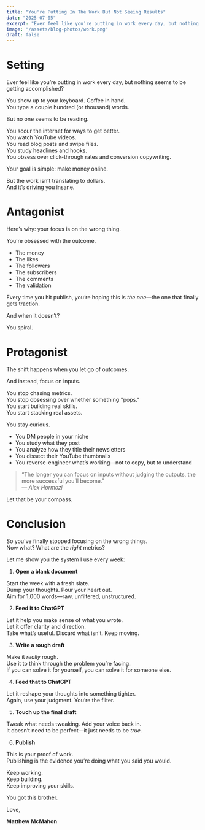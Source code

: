 ```yaml
---
title: "You're Putting In The Work But Not Seeing Results"
date: "2025-07-05"
excerpt: "Ever feel like you’re putting in work every day, but nothing seems to be getting accomplished?"
image: "/assets/blog-photos/work.png"
draft: false
---
```


# Setting

Ever feel like you’re putting in work every day, but nothing seems to be getting accomplished?

You show up to your keyboard. Coffee in hand.  
You type a couple hundred (or thousand) words.

But no one seems to be reading.

You scour the internet for ways to get better.  
You watch YouTube videos.  
You read blog posts and swipe files.  
You study headlines and hooks.  
You obsess over click-through rates and conversion copywriting.

Your goal is simple: make money online.

But the work isn’t translating to dollars.  
And it’s driving you insane.

# Antagonist

Here’s why: your focus is on the wrong thing.

You're obsessed with the outcome.

- The money  
- The likes  
- The followers  
- The subscribers  
- The comments  
- The validation

Every time you hit publish, you’re hoping this is *the one*—the one that finally gets traction.

And when it doesn’t?

You spiral.

# Protagonist

The shift happens when you let go of outcomes.

And instead, focus on inputs.

You stop chasing metrics.  
You stop obsessing over whether something "pops."  
You start building real skills.  
You start stacking real assets.

You stay curious.

- You DM people in your niche  
- You study what they post  
- You analyze how they title their newsletters  
- You dissect their YouTube thumbnails  
- You reverse-engineer what’s working—not to copy, but to understand

> “The longer you can focus on inputs without judging the outputs, the more successful you’ll become.”  
> — *Alex Hormozi*

Let that be your compass.


# Conclusion

So you’ve finally stopped focusing on the wrong things.  
Now what? What are the *right* metrics?

Let me show you the system I use every week:

1. **Open a blank document**

Start the week with a fresh slate.  
Dump your thoughts. Pour your heart out.  
Aim for 1,000 words—raw, unfiltered, unstructured.

2. **Feed it to ChatGPT**

Let it help you make sense of what you wrote.  
Let it offer clarity and direction.  
Take what’s useful. Discard what isn’t. Keep moving.

3. **Write a rough draft**

Make it *really* rough.  
Use it to think through the problem you’re facing.  
If you can solve it for yourself, you can solve it for someone else.

4. **Feed that to ChatGPT**

Let it reshape your thoughts into something tighter.  
Again, use your judgment. You’re the filter.

5. **Touch up the final draft**

Tweak what needs tweaking. Add your voice back in.  
It doesn’t need to be perfect—it just needs to be *true.*

6. **Publish**

This is your proof of work.  
Publishing is the evidence you’re doing what you said you would.

Keep working.  
Keep building.  
Keep improving your skills.

You got this brother.

Love,  

**Matthew McMahon**